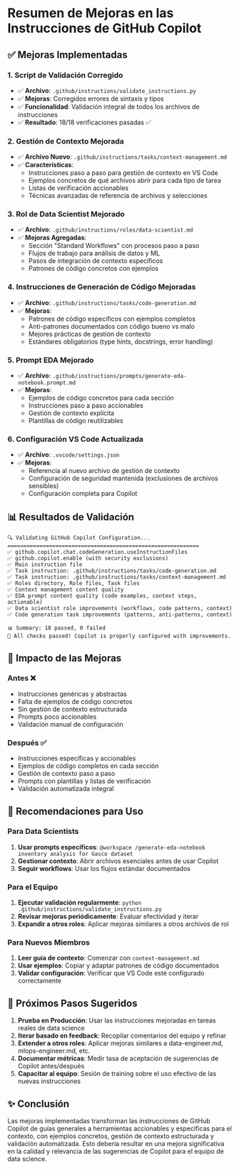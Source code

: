 # Resumen de Mejoras en las Instrucciones de GitHub Copilot

## ✅ Mejoras Implementadas

### 1. **Script de Validación Corregido** 
- ✅ **Archivo**: `.github/instructions/validate_instructions.py`
- ✅ **Mejoras**: Corregidos errores de sintaxis y tipos
- ✅ **Funcionalidad**: Validación integral de todos los archivos de instrucciones
- ✅ **Resultado**: 18/18 verificaciones pasadas ✅

### 2. **Gestión de Contexto Mejorada**
- ✅ **Archivo Nuevo**: `.github/instructions/tasks/context-management.md`
- ✅ **Características**:
  - Instrucciones paso a paso para gestión de contexto en VS Code
  - Ejemplos concretos de qué archivos abrir para cada tipo de tarea
  - Listas de verificación accionables
  - Técnicas avanzadas de referencia de archivos y selecciones

### 3. **Rol de Data Scientist Mejorado**
- ✅ **Archivo**: `.github/instructions/roles/data-scientist.md`
- ✅ **Mejoras Agregadas**:
  - Sección "Standard Workflows" con procesos paso a paso
  - Flujos de trabajo para análisis de datos y ML
  - Pasos de integración de contexto específicos
  - Patrones de código concretos con ejemplos

### 4. **Instrucciones de Generación de Código Mejoradas**
- ✅ **Archivo**: `.github/instructions/tasks/code-generation.md`  
- ✅ **Mejoras**:
  - Patrones de código específicos con ejemplos completos
  - Anti-patrones documentados con código bueno vs malo
  - Mejores prácticas de gestión de contexto
  - Estándares obligatorios (type hints, docstrings, error handling)

### 5. **Prompt EDA Mejorado**
- ✅ **Archivo**: `.github/instructions/prompts/generate-eda-notebook.prompt.md`
- ✅ **Mejoras**:
  - Ejemplos de código concretos para cada sección
  - Instrucciones paso a paso accionables
  - Gestión de contexto explícita
  - Plantillas de código reutilizables

### 6. **Configuración VS Code Actualizada**
- ✅ **Archivo**: `.vscode/settings.json`
- ✅ **Mejoras**:
  - Referencia al nuevo archivo de gestión de contexto
  - Configuración de seguridad mantenida (exclusiones de archivos sensibles)
  - Configuración completa para Copilot

## 📊 Resultados de Validación

```
🔍 Validating GitHub Copilot Configuration...
============================================================
✅ github.copilot.chat.codeGeneration.useInstructionFiles
✅ github.copilot.enable (with security exclusions)
✅ Main instruction file
✅ Task instruction: .github/instructions/tasks/code-generation.md
✅ Task instruction: .github/instructions/tasks/context-management.md
✅ Roles directory, Role files, Task files
✅ Context management content quality
✅ EDA prompt content quality (code examples, context steps, actionable)
✅ Data scientist role improvements (workflows, code patterns, context)
✅ Code generation task improvements (patterns, anti-patterns, context)

📊 Summary: 18 passed, 0 failed
🎉 All checks passed! Copilot is properly configured with improvements.
```

## 🚀 Impacto de las Mejoras

### **Antes** ❌
- Instrucciones genéricas y abstractas
- Falta de ejemplos de código concretos
- Sin gestión de contexto estructurada
- Prompts poco accionables
- Validación manual de configuración

### **Después** ✅
- Instrucciones específicas y accionables
- Ejemplos de código completos en cada sección
- Gestión de contexto paso a paso
- Prompts con plantillas y listas de verificación
- Validación automatizada integral

## 🎯 Recomendaciones para Uso

### **Para Data Scientists**
1. **Usar prompts específicos**: `@workspace /generate-eda-notebook inventory analysis for Gasco dataset`
2. **Gestionar contexto**: Abrir archivos esenciales antes de usar Copilot
3. **Seguir workflows**: Usar los flujos estándar documentados

### **Para el Equipo**
1. **Ejecutar validación regularmente**: `python .github/instructions/validate_instructions.py`
2. **Revisar mejoras periódicamente**: Evaluar efectividad y iterar
3. **Expandir a otros roles**: Aplicar mejoras similares a otros archivos de rol

### **Para Nuevos Miembros**
1. **Leer guía de contexto**: Comenzar con `context-management.md`
2. **Usar ejemplos**: Copiar y adaptar patrones de código documentados
3. **Validar configuración**: Verificar que VS Code esté configurado correctamente

## 📝 Próximos Pasos Sugeridos

1. **Prueba en Producción**: Usar las instrucciones mejoradas en tareas reales de data science
2. **Iterar basado en feedback**: Recopilar comentarios del equipo y refinar
3. **Extender a otros roles**: Aplicar mejoras similares a data-engineer.md, mlops-engineer.md, etc.
4. **Documentar métricas**: Medir tasa de aceptación de sugerencias de Copilot antes/después
5. **Capacitar al equipo**: Sesión de training sobre el uso efectivo de las nuevas instrucciones

## ✨ Conclusión

Las mejoras implementadas transforman las instrucciones de GitHub Copilot de guías generales a herramientas accionables y específicas para el contexto, con ejemplos concretos, gestión de contexto estructurada y validación automatizada. Esto debería resultar en una mejora significativa en la calidad y relevancia de las sugerencias de Copilot para el equipo de data science.
